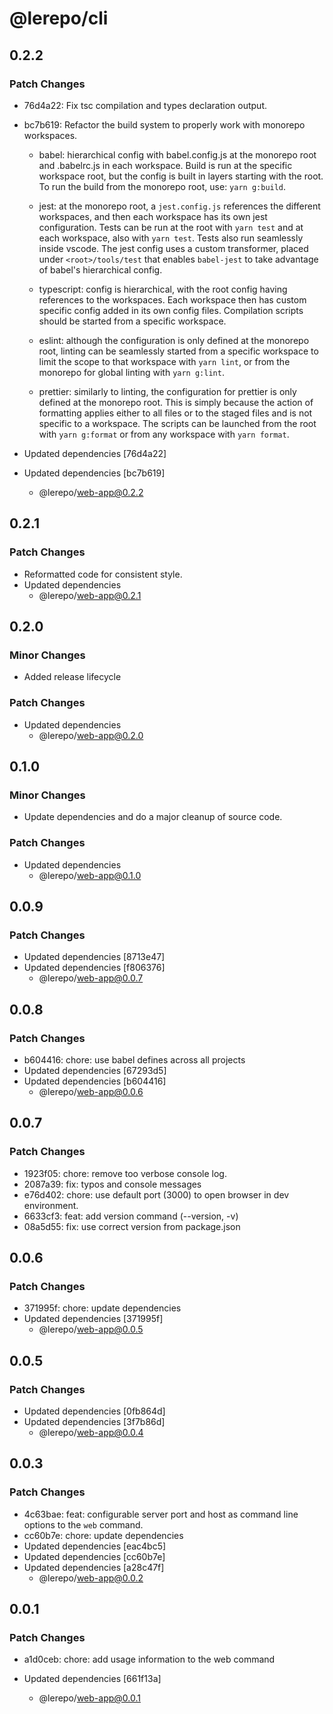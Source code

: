 # @lerepo/cli

## 0.2.2

### Patch Changes

- 76d4a22: Fix tsc compilation and types declaration output.
- bc7b619: Refactor the build system to properly work with monorepo workspaces.

  - babel: hierarchical config with babel.config.js at the monorepo root and .babelrc.js in each workspace. Build is run at the specific workspace root, but the config is built in layers starting with the root. To run the build from the monorepo root, use: `yarn g:build`.

  - jest: at the monorepo root, a `jest.config.js` references the different workspaces, and then each workspace has its own jest configuration. Tests can be run at the root with `yarn test` and at each workspace, also with `yarn test`. Tests also run seamlessly inside vscode. The jest config uses a custom transformer, placed under `<root>/tools/test` that enables `babel-jest` to take advantage of babel's hierarchical config.

  - typescript: config is hierarchical, with the root config having references to the workspaces. Each workspace then has custom specific config added in its own config files. Compilation scripts should be started from a specific
    workspace.

  - eslint: although the configuration is only defined at the monorepo root,
    linting can be seamlessly started from a specific workspace to limit the scope
    to that workspace with `yarn lint`, or from the monorepo for global linting
    with `yarn g:lint`.

  - prettier: similarly to linting, the configuration for prettier is only defined
    at the monorepo root. This is simply because the action of formatting applies
    either to all files or to the staged files and is not specific to a
    workspace. The scripts can be launched from the root with `yarn g:format` or
    from any workspace with `yarn format`.

- Updated dependencies [76d4a22]
- Updated dependencies [bc7b619]
  - @lerepo/web-app@0.2.2

## 0.2.1

### Patch Changes

- Reformatted code for consistent style.
- Updated dependencies
  - @lerepo/web-app@0.2.1

## 0.2.0

### Minor Changes

- Added release lifecycle

### Patch Changes

- Updated dependencies
  - @lerepo/web-app@0.2.0

## 0.1.0

### Minor Changes

- Update dependencies and do a major cleanup of source code.

### Patch Changes

- Updated dependencies
  - @lerepo/web-app@0.1.0

## 0.0.9

### Patch Changes

- Updated dependencies [8713e47]
- Updated dependencies [f806376]
  - @lerepo/web-app@0.0.7

## 0.0.8

### Patch Changes

- b604416: chore: use babel defines across all projects
- Updated dependencies [67293d5]
- Updated dependencies [b604416]
  - @lerepo/web-app@0.0.6

## 0.0.7

### Patch Changes

- 1923f05: chore: remove too verbose console log.
- 2087a39: fix: typos and console messages
- e76d402: chore: use default port (3000) to open browser in dev environment.
- 6633cf3: feat: add version command (--version, -v)
- 08a5d55: fix: use correct version from package.json

## 0.0.6

### Patch Changes

- 371995f: chore: update dependencies
- Updated dependencies [371995f]
  - @lerepo/web-app@0.0.5

## 0.0.5

### Patch Changes

- Updated dependencies [0fb864d]
- Updated dependencies [3f7b86d]
  - @lerepo/web-app@0.0.4

## 0.0.3

### Patch Changes

- 4c63bae: feat: configurable server port and host as command line options to the `web` command.
- cc60b7e: chore: update dependencies
- Updated dependencies [eac4bc5]
- Updated dependencies [cc60b7e]
- Updated dependencies [a28c47f]
  - @lerepo/web-app@0.0.2

## 0.0.1

### Patch Changes

- a1d0ceb: chore: add usage information to the web command

- Updated dependencies [661f13a]

  - @lerepo/web-app@0.0.1
